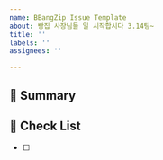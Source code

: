 ```yaml
---
name: BBangZip Issue Template
about: 빵집 사장님들 일 시작합시다 3.14팅~
title: ''
labels: ''
assignees: ''

---
```


## 🍞 Summary

<!-- 이슈에 대한 내용을 간략하게 기술합니다 -->

## 🥐 Check List

<!-- 체크 리스트 타입으로 할 일을 분류합니다 -->

- [ ] 
